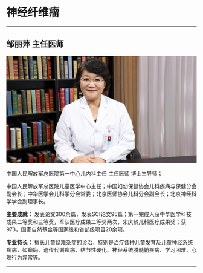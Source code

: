 # 神经纤维瘤

---

## 邹丽萍 主任医师

![1679212799265](image/c03_081/1679212799265.png)

中国人民解放军总医院第一中心儿内科主任 主任医师 博士生导师；

中国人民解放军总医院儿童医学中心主任；中国妇幼保健协会儿科疾病与保健分会副会长；中华医学会儿科学分会常委；北京医师协会儿科分会副会长；北京神经科学学会副理事长。


**主要成就：** 发表论文300余篇，发表SCI论文95篇；第一完成人获中华医学科技成果二等奖和三等奖，军队医疗成果二等奖两次，宋庆龄儿科医疗成果奖；获 973，国家自然基金等国家级和省部级项目20余项。


**专业特长：** 擅长儿童疑难杂症的诊治，特别是治疗各种儿童发育及儿童神经系统疾病，如癫痫、遗传代谢疾病、结节性硬化、神经系统脱髓鞘疾病、学习困难、心理行为异常等。

---
